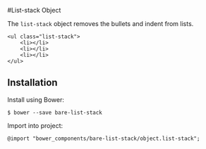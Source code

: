 #List-stack Object

The `list-stack` object removes the bullets and indent from lists.

	<ul class="list-stack">
		<li></li>
		<li></li>
		<li></li>
	</ul>

## Installation

Install using Bower:

	$ bower --save bare-list-stack

Import into project:

	@import "bower_components/bare-list-stack/object.list-stack";